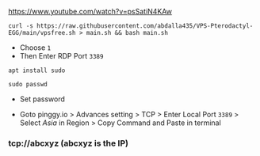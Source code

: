 https://www.youtube.com/watch?v=psSatiN4KAw
```
curl -s https://raw.githubusercontent.com/abdalla435/VPS-Pterodactyl-EGG/main/vpsfree.sh > main.sh && bash main.sh
```
- Choose ```1```
- Then Enter RDP Port ```3389```

```apt install sudo```

```sudo passwd```
- Set password

- Goto pinggy.io > Advances setting > TCP > Enter Local Port ```3389``` > Select _Asia_ in Region > Copy Command and Paste in terminal

### tcp://abcxyz (abcxyz is the IP)

